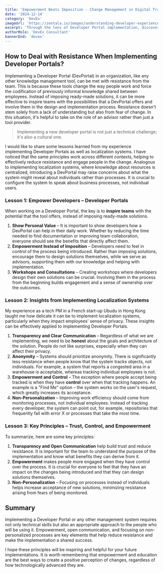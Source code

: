 ```yaml
---
title: 'Empowerment Beats Imposition - Change Management in Digital Transformation'
date: '2024-12-14'
category: 'DevEx'
imageUrl: 'https://zentala.io/images/understanding-developer-experience.jpg'
excerpt: 'Through the lens of Developer Portal implementation, discover why successful organizational change requires empowering teams rather than imposing solutions. Learn how giving people tools and space to drive their own transformation leads to better adoption and reduced resistance. Based on real-world experiences, this article reveals universal change management principles that help teams embrace change on their own terms while maintaining alignment with organizational goals.'
authorRole: 'DevEx Consultant'
bannerEnd: 'devex'
---
```



## How to Deal with Resistance When Implementing Developer Portals?

Implementing a Developer Portal (DevPortal) in an organization, like any other knowledge management tool, can be met with resistance from the team. This is because these tools change the way people work and force the codification of previously informal knowledge shared between employees. Instead of imposing ready-made solutions, it can be more effective to inspire teams with the possibilities that a DevPortal offers and involve them in the design and implementation process. Resistance doesn't stem solely from a lack of understanding but also from fear of change. In this situation, it's helpful to take on the role of an advisor rather than just a tool provider.

> Implementing a new developer portal is not just a technical challenge; it's also a cultural one.

I would like to share some lessons learned from my experience implementing Developer Portals as well as localization systems. I have noticed that the same principles work across different contexts, helping to effectively reduce resistance and engage people in the change. Analogous to implementing localization systems, where knowledge about resources is centralized, introducing a DevPortal may raise concerns about what the system might reveal about individuals rather than processes. It is crucial to configure the system to speak about business processes, not individual users.

### Lesson 1: Empower Developers – Developer Portals

When working on a Developer Portal, the key is to **inspire teams** with the potential that the tool offers, instead of imposing ready-made solutions.

1.  **Show Personal Value** – It is important to show developers how a DevPortal can help in their daily work. Whether by reducing the time needed to find documentation or improving team collaboration, everyone should see the benefits that directly affect them.
2.  **Empowerment Instead of Imposition** – Developers need to feel in control of the process being introduced. Rather than imposing solutions, encourage them to design solutions themselves, while we serve as advisors, supporting them with our knowledge and helping with implementation.
3.  **Workshops and Consultations** – Creating workshops where developers design their own solutions can be crucial. Involving them in the process from the beginning builds engagement and a sense of ownership over the outcomes.

### Lesson 2: Insights from Implementing Localization Systems

My experience as a tech PM in a French start-up Ubudu in Hong Kong taught me how delicate it can be to implement localization systems, particularly when they impact employees' sense of privacy. These insights can be effectively applied to implementing Developer Portals.

1.  **Transparency and Clear Communication** – Regardless of what we are implementing, we need to be **honest** about the goals and architecture of the solution. People do not like surprises, especially when they can affect their privacy.
2.  **Anonymity** – Systems should prioritize anonymity. There is significantly less resistance when people know that the system tracks objects, not individuals. For example, a system that reports a congested area in a warehouse is acceptable, whereas tracking individual employees is not.
3.  **Empowerment and Control** – The exception where people accept being tracked is when they have **control** over when that tracking happens. An example is a "Find Me" option – the system works on the user's request, which greatly increases its acceptance.
4.  **Non-Personalization** – Improving work efficiency should come from monitoring processes, not individual employees. Instead of tracking every developer, the system can point out, for example, repositories that frequently fail with error X or processes that take the most time.

### Lesson 3: Key Principles – Trust, Control, and Empowerment

To summarize, here are some key principles:

1.  **Transparency and Open Communication** help build trust and reduce resistance. It is important for the team to understand the purpose of the implementation and know what benefits they can derive from it.
2.  **Empowerment** makes people more engaged when they have control over the process. It is crucial for everyone to feel that they have an impact on the changes being introduced and that they can design solutions themselves.
3.  **Non-Personalization** – Focusing on processes instead of individuals helps increase acceptance of new solutions, minimizing resistance arising from fears of being monitored.

## Summary

Implementing a Developer Portal or any other management system requires not only technical skills but also an appropriate approach to the people who will be using it. Empowerment, open communication, and focusing on non-personalized processes are key elements that help reduce resistance and make the implementation a shared success.

I hope these principles will be inspiring and helpful for your future implementations. It is worth remembering that empowerment and education are the best ways to create a positive perception of changes, regardless of how technologically advanced they are.
